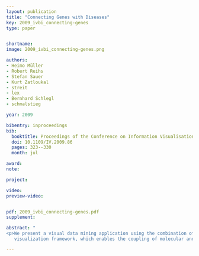 ```yaml
---
layout: publication
title: "Connecting Genes with Diseases"
key: 2009_ivbi_connecting-genes
type: paper


shortname:
image: 2009_ivbi_connecting-genes.png

authors:
- Heimo Müller
- Robert Reihs
- Stefan Sauer
- Kurt Zatloukal
- streit
- lex
- Bernhard Schlegl
- schmalstieg

year: 2009

bibentry: inproceedings
bib:
  booktitle: Proceedings of the Conference on Information Visualisation (IV ’09)
  doi: 10.1109/IV.2009.86
  pages: 323--330
  month: jul

award: 
note: 

project:

video:
preview-video:


pdf: 2009_ivbi_connecting-genes.pdf
supplement:

abstract: "
<p>We present a visual data mining application using the combination of clinical data, pathways and biomolecular data. Using pathways to navigate and filter the clinical and molecular data allows a more systematic and efficient investigation of problems in modern life science. A multiplicity of hypotheses can be evaluated in the same period of time, enabling a much better exploitation of the data. We present a system for data preprocessing and automatic classification, a set of visualization views and finally the integration of the views in the Caleydo
   visualization framework, which enables the coupling of molecular and a broad spectrum of clinical data. With the help of the Caleydo framework the medical expert can identify connections between genetic parameters, patient subgroups, and drug responses in an intuitive way.</p>"

---
```




